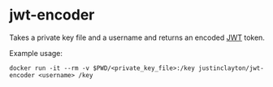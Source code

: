 # jwt-encoder

Takes a private key file and a username and returns an encoded [JWT](http://jwt.io) token.

Example usage:

```
docker run -it --rm -v $PWD/<private_key_file>:/key justinclayton/jwt-encoder <username> /key
```
